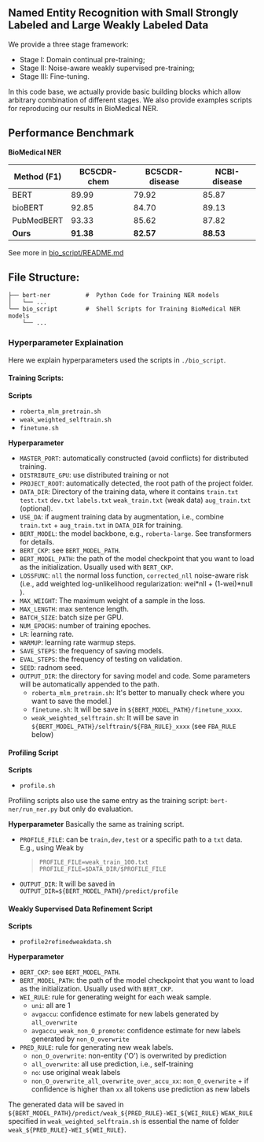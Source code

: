 ## Named Entity Recognition with Small Strongly Labeled and Large Weakly Labeled Data



We provide a three stage framework:
- Stage I: Domain continual pre-training;
- Stage II: Noise-aware weakly supervised pre-training;
- Stage III: Fine-tuning.

In this code base, we actually provide basic building blocks which allow arbitrary combination of different stages. We also provide examples scripts for reproducing our results in BioMedical NER.



## Performance Benchmark

**BioMedical NER**

|Method (F1) | BC5CDR-chem | BC5CDR-disease | NCBI-disease |
|-------|-------------|----------------|--------------|
|BERT	          |89.99	|79.92	|85.87|
|bioBERT        |92.85	|84.70 	|89.13|
|PubMedBERT	    |93.33	|85.62	|87.82|
|**Ours**|**91.38**	|**82.57**	|**88.53**|

See more in [bio_script/README.md](./bio_script/README.md#performance-benchmark)


## File Structure:

```.
├── bert-ner          #  Python Code for Training NER models
│   └── ...
└── bio_script        #  Shell Scripts for Training BioMedical NER models
    └── ...
```


### Hyperparameter Explaination

Here we explain hyperparameters used the scripts in `./bio_script`.

#### Training Scripts:
**Scripts**
- `roberta_mlm_pretrain.sh`
- `weak_weighted_selftrain.sh`
- `finetune.sh`

**Hyperparameter**

- `MASTER_PORT`: automatically constructed (avoid conflicts) for distributed training.
- `DISTRIBUTE_GPU`: use distributed training or not
- `PROJECT_ROOT`: automatically detected, the root path of the project folder.
- `DATA_DIR`: Directory of the training data, where it contains `train.txt` `test.txt` `dev.txt` `labels.txt` `weak_train.txt` (weak data) `aug_train.txt` (optional).
- `USE_DA`: if augment training data by augmentation, i.e., combine `train.txt` + `aug_train.txt` in `DATA_DIR` for training.
- `BERT_MODEL`: the model backbone, e.g., `roberta-large`. See transformers for details.
- `BERT_CKP`: see `BERT_MODEL_PATH`.
- `BERT_MODEL_PATH`: the path of the model checkpoint that you want to load as the initialization. Usually used with `BERT_CKP`.
- `LOSSFUNC`: `nll` the normal loss function, `corrected_nll` noise-aware risk (i.e., add weighted log-unlikelihood regularization: wei*nll + (1-wei)*null ).
- `MAX_WEIGHT`: The maximum weight of a sample in the loss.
- `MAX_LENGTH`: max sentence length.
- `BATCH_SIZE`: batch size per GPU.
- `NUM_EPOCHS`: number of training epoches.
- `LR`: learning rate.
- `WARMUP`: learning rate warmup steps.
- `SAVE_STEPS`: the frequency of saving models.
- `EVAL_STEPS`: the frequency of testing on validation.
- `SEED`: radnom seed.
- `OUTPUT_DIR`: the directory for saving model and code. Some parameters will be automatically appended to the path.
  - `roberta_mlm_pretrain.sh`: It's better to manually check where you want to save the model.]
  - `finetune.sh`: It will be save in `${BERT_MODEL_PATH}/finetune_xxxx`.
  - `weak_weighted_selftrain.sh`: It will be save in `${BERT_MODEL_PATH}/selftrain/${FBA_RULE}_xxxx` (see `FBA_RULE` below)



#### Profiling Script

**Scripts**
- `profile.sh`

Profiling scripts also use the same entry as the training script: `bert-ner/run_ner.py` but only do evaluation.

**Hyperparameter**
Basically the same as training script.
- `PROFILE_FILE`: can be `train,dev,test` or a specific path to a `txt` data. E.g.,  using Weak by
  > `PROFILE_FILE=weak_train_100.txt`
  > `PROFILE_FILE=$DATA_DIR/$PROFILE_FILE`

- `OUTPUT_DIR`: It will be saved in `OUTPUT_DIR=${BERT_MODEL_PATH}/predict/profile`

#### Weakly Supervised Data Refinement Script

**Scripts**
- `profile2refinedweakdata.sh`

**Hyperparameter**
- `BERT_CKP`: see `BERT_MODEL_PATH`.
- `BERT_MODEL_PATH`: the path of the model checkpoint that you want to load as the initialization. Usually used with `BERT_CKP`.
- `WEI_RULE`: rule for generating weight for each weak sample.
  - `uni`: all are 1
  - `avgaccu`: confidence estimate for new labels generated by `all_overwrite`
  - `avgaccu_weak_non_O_promote`: confidence estimate for new labels generated by `non_O_overwrite`
- `PRED_RULE`: rule for generating new weak labels.
  - `non_O_overwrite`: non-entity ('O') is overwrited by prediction
  - `all_overwrite`: all use prediction, i.e., self-training
  - `no`: use original weak labels
  - `non_O_overwrite_all_overwrite_over_accu_xx`: `non_O_overwrite` + if confidence is higher than `xx` all tokens use prediction as new labels

The generated data will be saved in `${BERT_MODEL_PATH}/predict/weak_${PRED_RULE}-WEI_${WEI_RULE}`
`WEAK_RULE` specified in `weak_weighted_selftrain.sh` is essential the name of folder `weak_${PRED_RULE}-WEI_${WEI_RULE}`.

